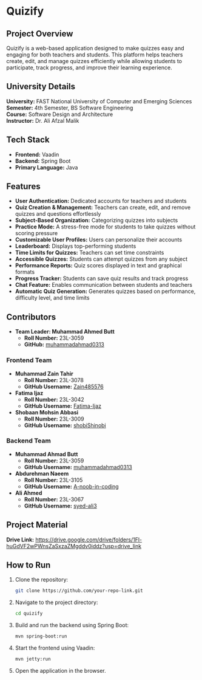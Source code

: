 # Quizify

## Project Overview
Quizify is a web-based application designed to make quizzes easy and engaging for both teachers and students. This platform helps teachers create, edit, and manage quizzes efficiently while allowing students to participate, track progress, and improve their learning experience.

## University Details
**University:** FAST National University of Computer and Emerging Sciences  
**Semester:** 4th Semester, BS Software Engineering  
**Course:** Software Design and Architecture  
**Instructor:** Dr. Ali Afzal Malik  

## Tech Stack
- **Frontend:** Vaadin
- **Backend:** Spring Boot
- **Primary Language:** Java

## Features
- **User Authentication:** Dedicated accounts for teachers and students
- **Quiz Creation & Management:** Teachers can create, edit, and remove quizzes and questions effortlessly
- **Subject-Based Organization:** Categorizing quizzes into subjects
- **Practice Mode:** A stress-free mode for students to take quizzes without scoring pressure
- **Customizable User Profiles:** Users can personalize their accounts
- **Leaderboard:** Displays top-performing students
- **Time Limits for Quizzes:** Teachers can set time constraints
- **Accessible Quizzes:** Students can attempt quizzes from any subject
- **Performance Reports:** Quiz scores displayed in text and graphical formats
- **Progress Tracker:** Students can save quiz results and track progress
- **Chat Feature:** Enables communication between students and teachers
- **Automatic Quiz Generation:** Generates quizzes based on performance, difficulty level, and time limits

## Contributors
- **Team Leader: Muhammad Ahmed Butt**  
  - **Roll Number:** 23L-3059  
  - **GitHub:** [muhammadahmad0313](https://github.com/muhammadahmad0313)

### Frontend Team
- **Muhammad Zain Tahir**  
  - **Roll Number:** 23L-3078  
  - **GitHub Username:** [Zain485576](https://github.com/Zain485576)
- **Fatima Ijaz**  
  - **Roll Number:** 23L-3042 
  - **GitHub Username:** [Fatima-Ijaz](https://github.com/Fatima-Ijaz) 
- **Shobaan Mohsin Abbasi**  
  - **Roll Number:** 23L-3009  
  - **GitHub Username:** [shobiShinobi](https://github.com/shobiShinobi)  

### Backend Team
- **Muhammad Ahmad Butt**  
  - **Roll Number:** 23L-3059 
  - **GitHub Username:** [muhammadahmad0313](https://github.com/muhammadahmad0313)
- **Abdurehman Naeem**  
  - **Roll Number:** 23L-3105  
  - **GitHub Username:** [A-noob-in-coding](https://github.com/A-noob-in-coding)
- **Ali Ahmed**  
  - **Roll Number:** 23L-3067 
  - **GitHub Username:** [syed-ali3](https://github.com/syed-ali3) 

## Project Material
**Drive Link:** https://drive.google.com/drive/folders/1Fl-huGdVF2wPWnsZaSxzaZMgddv0iddz?usp=drive_link

## How to Run
1. Clone the repository:  
   ```bash
   git clone https://github.com/your-repo-link.git
   ```
2. Navigate to the project directory:  
   ```bash
   cd quizify
   ```
3. Build and run the backend using Spring Boot:  
   ```bash
   mvn spring-boot:run
   ```
4. Start the frontend using Vaadin:  
   ```bash
   mvn jetty:run
   ```
5. Open the application in the browser.
